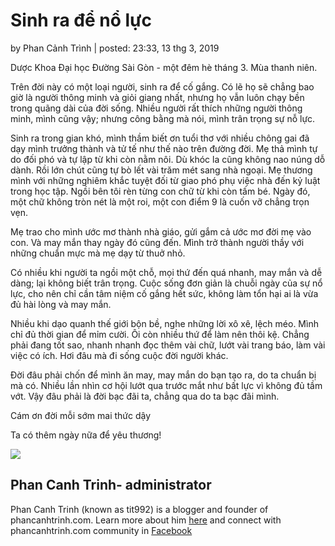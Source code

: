 # Sinh ra để nổ lực

 by Phan Cảnh Trình \| posted: 23:33, 13 thg 3, 2019

Dược Khoa Đại học Đường Sài Gòn - một đêm hè tháng 3. Mùa thanh niên.

Trên đời này có một loại người, sinh ra để cố gắng. Có lẽ họ sẽ chẳng bao giờ là người thông minh và giỏi giang nhất, nhưng họ vẫn luôn chạy bền trong quãng dài của đời sống. Nhiều người rất thích những người thông minh, mình cũng vậy; nhưng công bằng mà nói, mình trân trọng sự nỗ lực.

Sinh ra trong gian khó, mình thầm biết ơn tuổi thơ với nhiều chông gai đã dạy mình trưởng thành và tử tế như thế nào trên đường đời. Mẹ thả mình tự do đối phó và tự lập từ khi còn nằm nôi. Dù khóc la cũng không nao núng dỗ dành. Rồi lớn chút cũng tự bò lết vài trăm mét sang nhà ngoại. Mẹ thương mình với những nghiêm khắc tuyệt đối từ giao phó phụ việc nhà đến kỷ luật trong học tập. Ngồi bên tôi rèn từng con chữ từ khi còn tấm bé. Ngày đó, một chữ không tròn nét là một roi, một con điểm 9 là cuốn vỡ chẳng trọn vẹn.

Mẹ trao cho mình ước mơ thành nhà giáo, gửi gắm cả ước mơ đời mẹ vào con. Và may mắn thay ngày đó cũng đến. Mình trở thành người thầy với những chuẩn mực mà mẹ dạy từ thuở nhỏ. 

Có nhiều khi người ta ngồi một chỗ, mọi thứ đến quá nhanh, may mắn và dễ dàng; lại không biết trân trọng. Cuộc sống đơn giản là chuỗi ngày của sự nổ lực, cho nên chỉ cần tâm niệm cố gắng hết sức, không làm tổn hại ai là vừa đủ hài lòng và may mắn.

Nhiều khi dạo quanh thế giới bộn bề, nghe những lời xô xê, lệch méo. Mình chỉ đủ thời gian để mỉm cười. Ôi còn nhiều thứ để làm nên thôi kệ. Chẳng phải đang tốt sao, nhanh nhanh đọc thêm vài chữ, lướt vài trang báo, làm vài việc có ích. Hơi đâu mà đi sống cuộc đời người khác.

Đời đâu phải chốn để mình ăn may, may mắn do bạn tạo ra, do ta chuẩn bị mà có. Nhiều lần nhìn cơ hội lướt qua trước mắt như bất lực vì không đủ tầm vớt. Vậy đâu phải là đời bạc đãi ta, chẳng qua do ta bạc đãi mình.

Cám ơn đời mỗi sớm mai thức dậy

Ta có thêm ngày nữa để yêu thương!

![](https://lh5.googleusercontent.com/-oFHgzfqEdrc/VOKqh_V2QpI/AAAAAAAAC_Y/n9ki86hwTxI/s553-no/lo.png)

## Phan Canh Trinh- administrator

 Phan Canh Trinh \(known as tit992\) is a blogger and founder of phancanhtrinh.com. Learn more about him [here](http://phancanhtrinh.com/p/about-me.html) and connect with phancanhtrinh.com community in [Facebook](http://facebook.com/tit992)

